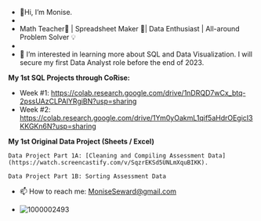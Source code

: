 - 👋Hi, I’m Monise.
- 
- Math Teacher:abacus: | Spreadsheet Maker :ledger:| Data Enthusiast | All-around Problem Solver :bulb:
- 
- 👀 I’m interested in learning more about SQL and Data Visualization. I will secure my first Data Analyst role before the end of 2023.

**My 1st SQL Projects through CoRise:**
-   Week #1: https://colab.research.google.com/drive/1nDRQD7wCx_btq-2pssUAzCLPAlYRgiBN?usp=sharing
-   
    Week #2: https://colab.research.google.com/drive/1Ym0yOakmL1qif5aHdrOEgicI3KKGKn6N?usp=sharing

**My 1st Original Data Project (Sheets / Excel)**
    
    Data Project Part 1A: [Cleaning and Compiling Assessment Data](https://watch.screencastify.com/v/SqzrEKSd5UNLmXquBIKK).
    
    Data Project Part 1B: Sorting Assessment Data

- 📫 How to reach me: MoniseSeward@gmail.com

- ![1000002493](https://github.com/MLSeward/MLSeward/assets/13891020/5b640565-447c-4210-9344-831f374c9eed)
  
<!---
MLSeward/MLSeward is a ✨ special ✨ repository because its `README.md` (this file) appears on your GitHub profile.
You can click the Preview link to take a look at your changes.
--->
